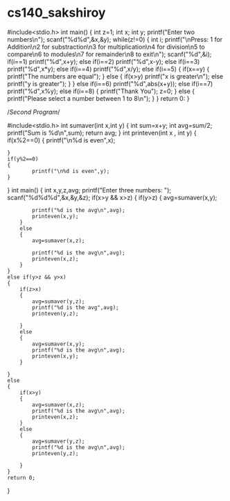 # cs140_sakshiroy
#include<stdio.h>
int main()
{
    int z=1;
    int x;
    int y;
    printf("Enter two numbers\n");
    scanf("%d%d",&x,&y);
    while(z!=0)
    {
        int i;
        printf("\nPress: 1 for Addition\n2 for substraction\n3 for multiplication\n4 for division\n5 to compare\n6 to modules\n7 for remainder\n8 to exit\n");
        scanf("%d",&i);
        if(i==1)
        printf("%d",x+y);
        else if(i==2)
        printf("%d",x-y);
        else if(i==3)
        printf("%d",x*y);
        else if(i==4)
        printf("%d",x/y);
        else if(i==5)
        {
            if(x==y)
            {
                printf("The numbers are equal");
            }
            else
            {
                if(x>y)
                printf("x is greater\n");
                else
                printf("y is greater");
            }
        }
        else if(i==6)
        printf("%d",abs(x+y));
        else if(i==7)
        printf("%d",x%y);
        else if(i==8)
        {
            printf("Thank You");
            z=0;
        }
        else
        {
            printf("Please select a number between 1 to 8\n");
        }
    }
    return 0:
}

/*Second Program*/

#include<stdio.h>
int sumaver(int x,int y)
{
    int sum=x+y;
    int avg=sum/2;
    printf("Sum is %d\n",sum);
    return avg;
}
int printeven(int x , int y)
{
    if(x%2==0)
    {
        printf("\n%d is even",x);

    }
    if(y%2==0)
    {
            printf("\n%d is even",y);
    }
}
int main()
{
    int x,y,z,avg;
    printf("Enter three numbers: ");
    scanf("%d%d%d",&x,&y,&z);
    if(x>y && x>z)
    {
        if(y>z)
        {
            avg=sumaver(x,y);

            printf("%d is the avg\n",avg);
            printeven(x,y);
        }
        else
        {
            avg=sumaver(x,z);

            printf("%d is the avg\n",avg);
            printeven(x,z);
        }
    }
    else if(y>z && y>x)
    {
        if(z>x)
        {
            avg=sumaver(y,z);
            printf("%d is the avg",avg);
            printeven(y,z);

        }
        else
        {
            avg=sumaver(x,y);
            printf("%d is the avg\n",avg);
            printeven(x,y);
        }

    }
    else
    {
        if(x>y)
        {
            avg=sumaver(x,z);
            printf("%d is the avg\n",avg);
            printeven(x,z);
        }
        else
        {
            avg=sumaver(y,z);
            printf("%d is the avg\n",avg);
            printeven(y,z);

        }
    }
    return 0;
}  
